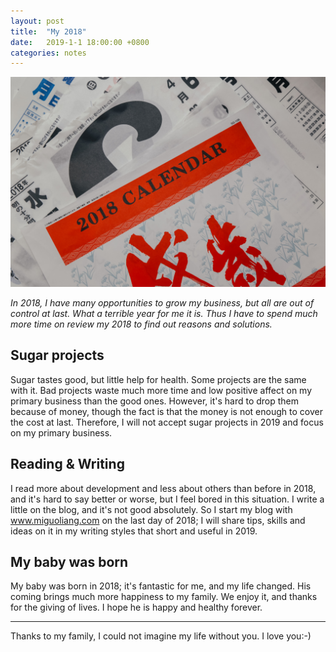 ```yaml
---
layout: post
title:  "My 2018"
date:   2019-1-1 18:00:00 +0800
categories: notes
---
```


![My 2018](/assets/2019-1-1-my-2018/banner.jpg)

*In 2018, I have many opportunities to grow my business, but all are out of control at last. What a terrible year for   me it is. Thus I have to spend much more time on review my 2018 to find out reasons and solutions.*

## Sugar projects

Sugar tastes good, but little help for health. Some projects are the same with it. Bad projects waste much more time and low positive affect on my primary business than the good ones. However, it's hard to drop them because of money, though the fact is that the money is not enough to cover the cost at last. Therefore, I will not accept sugar projects in 2019 and focus on my primary business.

## Reading & Writing

I read more about development and less about others than before in 2018, and it's hard to say better or worse, but I feel bored in this situation.
I write a little on the blog, and it's not good absolutely. So I  start my blog with www.miguoliang.com on the last day of 2018; I will share tips, skills and ideas on it in my writing styles that short and useful in 2019.

## My baby was born

My baby was born in 2018; it's fantastic for me, and my life changed. His coming brings much more happiness to my family. We enjoy it, and thanks for the giving of lives. I hope he is happy and healthy forever.

----

Thanks to my family, I could not imagine my life without you. I love you:-)
